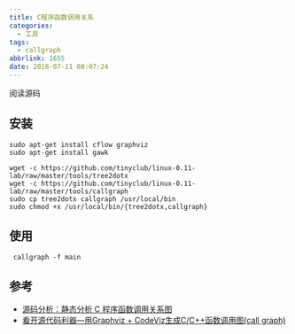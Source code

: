 ```yaml
---
title: C程序函数调用关系
categories:
  - 工具
tags:
  - callgraph
abbrlink: 1655
date: 2018-07-11 08:07:24
---
```


阅读源码

<!--more-->

## 安装


```
sudo apt-get install cflow graphviz
sudo apt-get install gawk

wget -c https://github.com/tinyclub/linux-0.11-lab/raw/master/tools/tree2dotx
wget -c https://github.com/tinyclub/linux-0.11-lab/raw/master/tools/callgraph
sudo cp tree2dotx callgraph /usr/local/bin
sudo chmod +x /usr/local/bin/{tree2dotx,callgraph}
```





## 使用

```
 callgraph -f main
```



## 参考

* [源码分析：静态分析 C 程序函数调用关系图](http://tinylab.org/callgraph-draw-the-calltree-of-c-functions/)
* [看开源代码利器—用Graphviz + CodeViz生成C/C++函数调用图(call graph)](https://www.linuxidc.com/Linux/2015-01/111501.htm)
